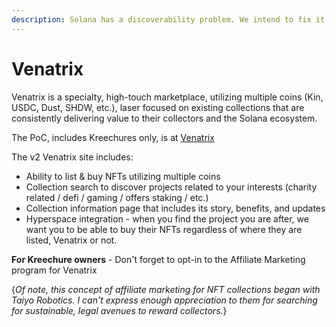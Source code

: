 ```yaml
---
description: Solana has a discoverability problem. We intend to fix it.
---
```


# Venatrix

Venatrix is a specialty, high-touch marketplace, utilizing multiple coins (Kin, USDC, Dust, SHDW, etc.), laser focused on existing collections that are consistently delivering value to their collectors and the Solana ecosystem.

The PoC, includes Kreechures only, is at [Venatrix](https://www.venatrix.xyz/)

The v2 Venatrix site includes:

* Ability to list & buy NFTs utilizing multiple coins
* Collection search to discover projects related to your interests (charity related / defi / gaming / offers staking / etc.)
* Collection information page that includes its story, benefits, and updates
* Hyperspace integration - when you find the project you are after, we want you to be able to buy their NFTs regardless of where they are listed, Venatrix or not.

**For Kreechure owners** - Don't forget to opt-in to the Affiliate Marketing program for Venatrix

{_Of note, this concept of affiliate marketing for NFT collections began with Taiyo Robotics. I can't express enough appreciation to them for searching for sustainable, legal avenues to reward collectors._}

